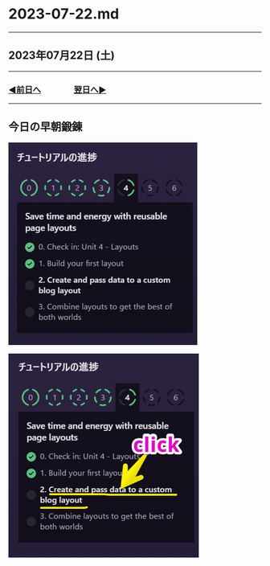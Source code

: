 # 2023-07-22.md

---

## 2023年07月22日 (土)

---

### [◀️前日へ](https://github.com/yuasys/chatty-journal/blob/main/2023/07/2023-07-21.md)&emsp;&emsp;&emsp;&emsp;[翌日へ▶️](https://github.com/yuasys/chatty-journal/blob/main/2023/07/2023-07-23.md)

---

## 今日の早朝鍛錬

![進捗グラフ](https://raw.githubusercontent.com/yuasys/chatty-journal/main/images/Snapshot%202023-07-22%2003.38.40.png)

<img src='https://github.com/yuasys/chatty-journal/blob/main/images/2023-07-22_01%20.png?raw=true' />
